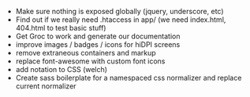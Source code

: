 - Make sure nothing is exposed globally (jquery, underscore, etc)
- Find out if we really need .htaccess in app/ (we need index.html, 404.html to test basic stuff)
- Get Groc to work and generate our documentation
- improve images / badges / icons for hiDPI screens
- remove extraneous containers and markup
- replace font-awesome with custom font icons
- add notation to CSS (welch)
- Create sass boilerplate for a namespaced css normalizer and replace current normalizer
